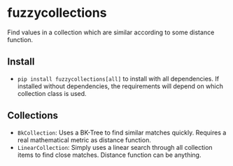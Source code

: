 # fuzzycollections

Find values in a collection which are similar according to some distance function.

## Install

- `pip install fuzzycollections[all]` to install with all dependencies. If installed without dependencies, the requirements will depend on which collection class is used.

## Collections

- `BkCollection`: Uses a BK-Tree to find similar matches quickly. Requires a real mathematical metric as distance function.
- `LinearCollection`: Simply uses a linear search through all collection items to find close matches. Distance function can be anything.

